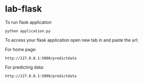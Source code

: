 # lab-flask

To run flask application 

```
python application.py
```


To access your flask application open new tab in and paste the url:

For home page:
```
http://127.0.0.1:5000/predictdata
```

For predicting data:
```
http://127.0.0.1:5000/predictdata
```
